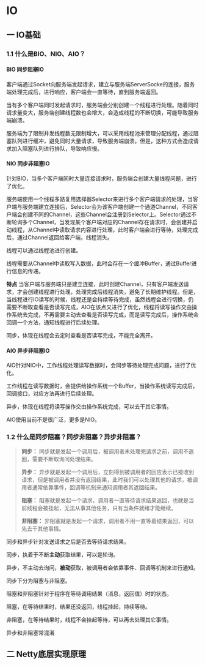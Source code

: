 # IO

## 一 IO基础

### 1.1 什么是BIO、NIO、AIO？

#### BIO 同步阻塞IO

客户端通过Socket向服务端发起请求，建立与服务端ServerSocke的连接，服务端处理完成后，进行响应，客户端会一直等待，直到服务端返回。

当有多个客户端同时发起请求时，服务端会分别创建一个线程进行处理。随着同时请求量变大，服务端创建线程数也会增大，会造成线程的不断切换，可能导致服务端崩溃。

服务端为了限制并发线程数无限制增大，可以采用线程池来管理分配线程，通过阻塞队列进行缓冲，避免同时大量请求，导致服务端崩溃。但是，这种方式会造成请求加入阻塞队列进行排队，导致响应慢。

#### NIO 同步非阻塞IO 

针对BIO，当多个客户端同时大量连接请求时，服务端会创建大量线程问题，进行了优化。

服务端使用一个线程多路复用选择器Selector来进行多个客户端请求的处理，当客户端与服务端建立连接后，Selector会为该客户端创建一个通道Channel，不同客户端会创建不同的Channel，这些Channel会注册到Selector上。Selector通过不断轮询多个Channel，当发现某个客户端对应的Channel存在请求时，会创建并启动线程，从Channel中读取请求内容进行处理，此时客户端会进行等待，处理完成后，通过Channel返回给客户端，线程消失。

线程可以通过线程池进行创建。

线程需要从Channel中读取写入数据，此时会存在一个缓冲Buffer，通过Buffer进行信息的传递。

**特点** 当客户端与服务端只是建立连接，此时创建Channel，只有客户端发送请求，才会创建线程进行处理，处理完成后线程消失，避免了长期维护线程。但是，当线程进行IO读写的时候，线程还是会持续等待完成，虽然线程会进行切换，仍需要不断取查看是否读写完成，AIO在该点又进行了优化，线程将读写操作交由操作系统去完成，不再需要主动去查看是否读写完成，而是读写完成后，操作系统会回调一个方法，通知线程进行后续处理。

同步，体现在线程会去定时查看是否读写完成，不能完全离开。

#### AIO 异步非阻塞IO

AIO针对NIO中，工作线程处理读写数据时，会同步等待处理完成问题，进行了优化。

工作线程在读写数据时，会提供给操作系统一个Buffer，当操作系统读写完成后，回调接口，对应方法再进行后续处理。

异步，体现在线程将读写操作交由操作系统完成，可以去干其它事情。

AIO使用当前不是很广泛，更多是NIO。



### 1.2 什么是同步阻塞？同步非阻塞？异步非阻塞？

> **同步：** 同步就是发起一个调用后，被调用者未处理完请求之前，调用不返回，需要不断取询问处理结果。
>
> **异步：** 异步就是发起一个调用后，立刻得到被调用者的回应表示已接收到请求，但是被调用者并没有返回结果，此时我们可以处理其他的请求，被调用者通常依靠事件，回调等机制来通知调用者其返回结果。
>
> **阻塞：** 阻塞就是发起一个请求，调用者一直等待请求结果返回，也就是当前线程会被挂起，无法从事其他任务，只有当条件就绪才能继续。
>
> **非阻塞：** 非阻塞就是发起一个请求，调用者不用一直等着结果返回，可以先去干其他事情。

同步和异步针对发送请求之后是否去等待请求结果。

同步，执着于不断**主动**获取结果，可以是轮询。

异步，不主动去询问，**被动**获取，被调用者会依靠事件、回调等机制来进行通知。



同步下分为阻塞与非阻塞。

阻塞和非阻塞针对于程序在等待调用结果（消息，返回值）时的状态。

阻塞，在等待结果时，结果还没返回，线程挂起，持续等待。

非阻塞，在等待结果时，线程不会挂起等待，可以再去处理其它事情。



异步和非阻塞常混淆



## 二 Netty底层实现原理

### 











